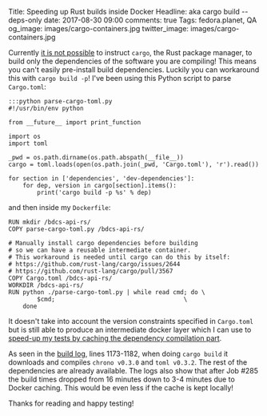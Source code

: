 Title: Speeding up Rust builds inside Docker
Headline: aka cargo build --deps-only
date: 2017-08-30 09:00
comments: true
Tags: fedora.planet, QA
og_image: images/cargo-containers.jpg
twitter_image: images/cargo-containers.jpg


Currently [it is not possible](https://github.com/rust-lang/cargo/pull/3567)
to instruct `cargo`, the Rust package manager, to build only the dependencies
of the software you are compiling! This means you can't easily pre-install
build dependencies. Luckily you can workaround this with `cargo build -p`!
I've been using this Python script to parse `Cargo.toml`:

    :::python parse-cargo-toml.py
    #!/usr/bin/env python
    
    from __future__ import print_function
    
    import os
    import toml
    
    _pwd = os.path.dirname(os.path.abspath(__file__))
    cargo = toml.loads(open(os.path.join(_pwd, 'Cargo.toml'), 'r').read())
    
    for section in ['dependencies', 'dev-dependencies']:
        for dep, version in cargo[section].items():
            print('cargo build -p %s' % dep)
    

and then inside my `Dockerfile`:

    RUN mkdir /bdcs-api-rs/
    COPY parse-cargo-toml.py /bdcs-api-rs/
    
    # Manually install cargo dependencies before building
    # so we can have a reusable intermediate container.
    # This workaround is needed until cargo can do this by itself:
    # https://github.com/rust-lang/cargo/issues/2644
    # https://github.com/rust-lang/cargo/pull/3567
    COPY Cargo.toml /bdcs-api-rs/
    WORKDIR /bdcs-api-rs/
    RUN python ./parse-cargo-toml.py | while read cmd; do \
            $cmd;                                    \
        done


It doesn't take into account the version constraints specified in `Cargo.toml` but
is still able to produce an intermediate docker layer which I can use to
[speed-up my tests by caching the dependency compilation part]({filename}2017-08-07-faster-travis-docker-cache.markdown).

As seen in the [build log](https://travis-ci.org/weldr/bdcs-api-rs/builds/268489460#L1173),
lines 1173-1182, when doing `cargo build` it downloads and compiles `chrono v0.3.0` and
`toml v0.3.2`. The rest of the dependencies are already available. The logs also show
that after Job #285 the build times dropped from 16 minutes down to 3-4 minutes due to
Docker caching. This would be even less if the cache is kept locally!


Thanks for reading and happy testing!
